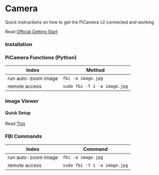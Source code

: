 # Camera
Quick instructions on how to get the PiCamera v2 connected and working

Read [Official Getting Start](https://projects.raspberrypi.org/en/projects/getting-started-with-picamera)

### Installation

### PiCamera Functions (Python)
| Index 	| Method 	|
|-------------------------------------	|---------------------------------------------------------	|
| run auto-zoom image | `fbi -a image.jpg`	|
| remote access | `sudo fbi -T 1 -a image.jpg`	|


### Image Viewer

#### Quick Setup
Read [This](https://www.raspberrypi-spy.co.uk/2017/02/how-to-display-images-on-raspbian-command-line-with-fbi/)

####
### FBI Commands
| Index 	| Command 	|
|-------------------------------------	|---------------------------------------------------------	|
| run auto-zoom image | `fbi -a image.jpg`	|
| remote access | `sudo fbi -T 1 -a image.jpg`	|
